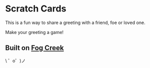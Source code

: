 Scratch Cards
=================

This is a fun way to share a greeting with a friend, foe or loved one. 

Make your greeting a game!


Built on [Fog Creek](https://fogcreek.com/)
-------------------

\ ゜o゜)ノ
